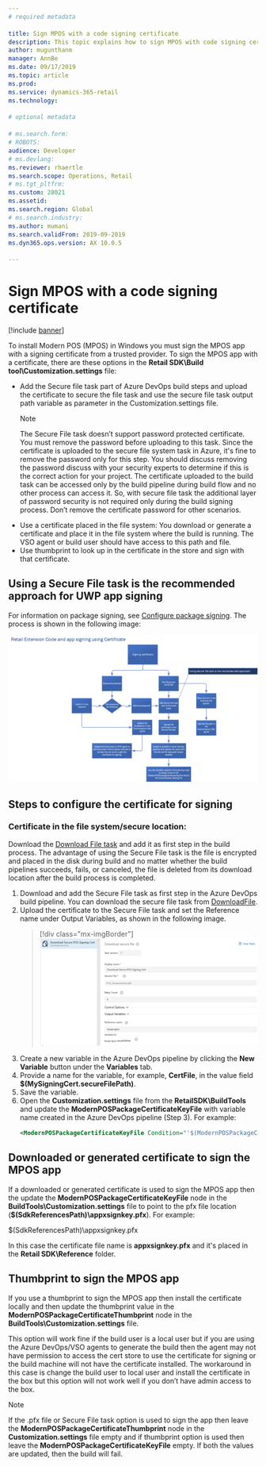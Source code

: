 ```yaml
---
# required metadata

title: Sign MPOS with a code signing certificate
description: This topic explains how to sign MPOS with code signing certificate.
author: mugunthanm
manager: AnnBe
ms.date: 09/17/2019
ms.topic: article
ms.prod: 
ms.service: dynamics-365-retail
ms.technology: 

# optional metadata

# ms.search.form: 
# ROBOTS: 
audience: Developer
# ms.devlang: 
ms.reviewer: rhaertle
ms.search.scope: Operations, Retail
# ms.tgt_pltfrm: 
ms.custom: 28021
ms.assetid: 
ms.search.region: Global
# ms.search.industry: 
ms.author: mumani
ms.search.validFrom: 2019-09-2019
ms.dyn365.ops.version: AX 10.0.5

---
```


# Sign MPOS with a code signing certificate

[!include [banner](../includes/banner.md)]

To install Modern POS (MPOS) in Windows you must sign the MPOS app with a signing certificate from a trusted provider. To sign the MPOS app with a certificate, there are these options in the **Retail SDK\\Build tool\\Customization.settings** file:

- Add the Secure file task part of Azure DevOps build steps and upload the certificate to secure the file task and use the secure file task output path variable as parameter in the Customization.settings file.
    > [!NOTE] 
    > The Secure File task doesn’t support password protected certificate. You must remove the password before uploading to this task. Since the certificate is uploaded to the secure file system task in Azure, it's fine to remove the password only for this step. You should discuss removing the password discuss with your security experts to determine if this is the correct action for your project. The certificate uploaded to the build task can be accessed only by the build pipeline during build flow and no other process can access it. So, with secure file task the additional layer of password security is not required only during the build signing process. Don’t remove the certificate password for other scenarios.
- Use a certificate placed in the file system: You download or generate a certificate and place it in the file system where the build is running. The VSO agent or build user should have access to this path and file.
- Use thumbprint to look up in the certificate in the store and sign with that certificate.

## Using a Secure File task is the recommended approach for UWP app signing

For information on package signing, see [Configure package signing](https://docs.microsoft.com/en-us/windows/uwp/packaging/auto-build-package-uwp-apps#configure-package-signing). The process is shown in the following image:

![MPOS app signing flow](media/POSSigningFlow.png)

## Steps to configure the certificate for signing

### Certificate in the file system/secure location:

Download the [Download File task](https://docs.microsoft.com/en-us/visualstudio/msbuild/downloadfile-task?view=vs-2019) and add it as first step in the build process. The advantage of using the Secure File task is the file is encrypted and placed in the disk during build and no matter whether the build pipelines succeeds, fails, or canceled, the file is deleted from its download location after the build process is completed.

1. Download and add the Secure File task as first step in the Azure DevOps build pipeline. You can download the secure file task from [DownloadFile](https://marketplace.visualstudio.com/items?itemName=automagically.DownloadFile).
2. Upload the certificate to the Secure File task and set the Reference name under Output Variables, as shown in the following image.
    > [!div class="mx-imgBorder"]
    > ![Secure file task](media/SecureFile.png)
3. Create a new variable in the Azure DevOps pipeline by clicking the **New Variable** button under the **Variables** tab.
4. Provide a name for the variable, for example, **CertFile**, in the value field **$(MySigningCert.secureFilePath)**.
5. Save the variable.
6. Open the **Customization.settings** file from the **RetailSDK\\BuildTools** and update the **ModernPOSPackageCertificateKeyFile** with variable name created in the Azure DevOps pipeline (Step 3). For example:
    ```Xml
    <ModernPOSPackageCertificateKeyFile Condition="'$(ModernPOSPackageCertificateKeyFile)' ==''">$(CertFile</ModernPOSPackageCertificateKeyFile>
    ```

## Downloaded or generated certificate to sign the MPOS app

If a downloaded or generated certificate is used to sign the MPOS app then the update the **ModernPOSPackageCertificateKeyFile** node in the **BuildTools\\Customization.settings** file to point to the pfx file location (**$(SdkReferencesPath)\\appxsignkey.pfx**). For example:

<ModernPOSPackageCertificateKeyFile Condition="'$(ModernPOSPackageCertificateKeyFile)' ==''">$(SdkReferencesPath)\\appxsignkey.pfx</ModernPOSPackageCertificateKeyFile>

In this case the certificate file name is **appxsignkey.pfx** and it's placed in the **Retail SDK\\Reference** folder.

## Thumbprint to sign the MPOS app

If you use a thumbprint to sign the MPOS app then install the certificate locally and then update the thumbprint value in the **ModernPOSPackageCertificateThumbprint** node in the **BuildTools\\Customization.settings** file.

This option will work fine if the build user is a local user but if you are using the Azure DevOps/VSO agents to generate the build then the agent may not have permission to access the cert store to use the certificate for signing or the build machine will not have the certificate installed. The workaround in this case is change the build user to local user and install the certificate in the box but this option will not work well if you don’t have admin access to the box.

> [!NOTE]
> If the .pfx file or Secure File task option is used to sign the app then leave the **ModernPOSPackageCertificateThumbprint** node in the **Customization.settings** file empty and if thumbprint option is used then leave the **ModernPOSPackageCertificateKeyFile** empty. If both the values are updated, then the build will fail.
